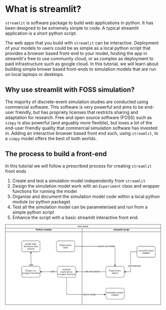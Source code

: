 # What is streamlit?

`streamlit` is software package to build web applications in python.  It has been designed to be extremely simple to code.  A typical streamlit application is a short python script.

The web apps that you build with `streamlit` can be interactive.  Deployment of your models to users could be as simple as a local python script that provides a browser based front-end to your model, hosting the app in streamlit's free to use community cloud, or as complex as deployment to paid infrastructure such as google cloud.  In this tutorial, we will learn about building simple brower based front-ends to simulation models  that are run on local laptops or desktops.

## Why use streamlit with FOSS simulation?

The majority of discrete-event simulation studies are conducted using commercial software.  This software is very powerful and aims to be end-user friendly, but has propriety licenses that restricts sharing and adaptation for research. Free and open source software (FOSS) such as `simpy` is also powerful (and arguably more flexible), but loses a lot of the end-user friendly quality that commercial simulation software has invested in.  Adding an interactive browser based front end such, using `streamlit`, to a `simpy` model offers the best of both worlds.  

## The process to build a front-end

In this tutorial we will follow a prescribed process for creating `streamlit` front ends

1. Create and test a simulation model independently from `streamlit`
2. Design the simulation model work with an `Experiment` class and wrapper functions for running the model
3. Organise and document the simulation model code within a local python module (or python package)
4. Test all the simulation model can be parameterised and run from a simple python script
5. Enhance the script with a basic streamlit interactive front end.

![image](../../imgs/streamlit_design.png)